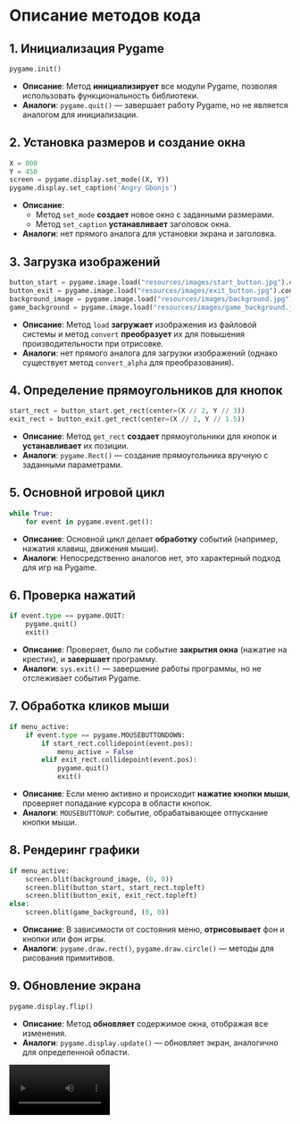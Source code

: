# Описание методов кода

## 1. Инициализация Pygame
```python
pygame.init()
```
- **Описание**: Метод **инициализирует** все модули Pygame, позволяя использовать функциональность библиотеки.
- **Аналоги**: `pygame.quit()` — завершает работу Pygame, но не является аналогом для инициализации.

## 2. Установка размеров и создание окна
```python
X = 800
Y = 450
screen = pygame.display.set_mode((X, Y))
pygame.display.set_caption('Angry Gbonjs')
```
- **Описание**:
  - Метод `set_mode` **создает** новое окно с заданными размерами.
  - Метод `set_caption` **устанавливает** заголовок окна.
- **Аналоги**:  нет прямого аналога для установки экрана и заголовка.

## 3. Загрузка изображений
```python
button_start = pygame.image.load("resources/images/start_button.jpg").convert()
button_exit = pygame.image.load("resources/images/exit_button.jpg").convert()
background_image = pygame.image.load("resources/images/background.jpg").convert()
game_background = pygame.image.load("resources/images/game_background.jpg").convert()
```
- **Описание**: Метод `load` **загружает** изображения из файловой системы и метод `convert` **преобразует** их для повышения производительности при отрисовке.
- **Аналоги**: нет прямого аналога для загрузки изображений (однако существует метод `convert_alpha` для преобразования).

## 4. Определение прямоугольников для кнопок
```python
start_rect = button_start.get_rect(center=(X // 2, Y // 3))
exit_rect = button_exit.get_rect(center=(X // 2, Y // 1.5))
```
- **Описание**: Метод `get_rect` **создает** прямоугольники для кнопок и **устанавливает** их позиции.
- **Аналоги**: `pygame.Rect()` — создание прямоугольника вручную с заданными параметрами.

## 5. Основной игровой цикл
```python
while True:
    for event in pygame.event.get():
```
- **Описание**: Основной цикл делает **обработку** событий (например, нажатия клавиш, движения мыши).
- **Аналоги**: Непосредственно аналогов нет, это характерный подход для игр на Pygame.

## 6. Проверка нажатий
```python
if event.type == pygame.QUIT:
    pygame.quit()
    exit()
```
- **Описание**: Проверяет, было ли событие **закрытия окна** (нажатие на крестик), и **завершает** программу.
- **Аналоги**: `sys.exit()` — завершение работы программы, но не отслеживает события Pygame.

## 7. Обработка кликов мыши
```python
if menu_active:
    if event.type == pygame.MOUSEBUTTONDOWN:
        if start_rect.collidepoint(event.pos):
            menu_active = False
        elif exit_rect.collidepoint(event.pos):
            pygame.quit()
            exit()
```
- **Описание**: Если меню активно и происходит **нажатие кнопки мыши**, проверяет попадание курсора в области кнопок.
- **Аналоги**: `MOUSEBUTTONUP`: событие, обрабатывающее отпускание кнопки мыши.

## 8. Рендеринг графики
```python
if menu_active:
    screen.blit(background_image, (0, 0))
    screen.blit(button_start, start_rect.topleft)
    screen.blit(button_exit, exit_rect.topleft)
else:
    screen.blit(game_background, (0, 0))
```
- **Описание**: В зависимости от состояния меню, **отрисовывает** фон и кнопки или фон игры.
- **Аналоги**: `pygame.draw.rect()`, `pygame.draw.circle()` — методы для рисования примитивов.

## 9. Обновление экрана
```python
pygame.display.flip()
```
- **Описание**: Метод **обновляет** содержимое окна, отображая все изменения.
- **Аналоги**: `pygame.display.update()` — обновляет экран, аналогично для определенной области.

<video src='https://youtu.be/fUgUYaTCNE4' width=180/>
